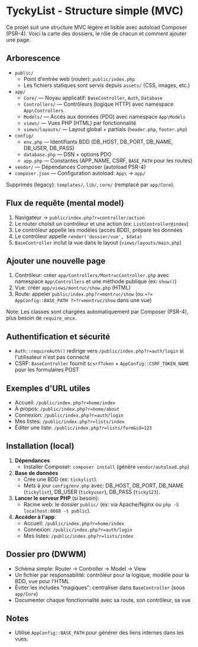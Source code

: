 # TyckyList - Structure simple (MVC)

Ce projet suit une structure MVC légère et lisible avec autoload Composer (PSR-4). Voici la carte des dossiers, le rôle de chacun et comment ajouter une page.

## Arborescence

- `public/`
  - Point d'entrée web (router): `public/index.php`
  - Les fichiers statiques sont servis depuis `assets/` (CSS, images, etc.)
- `app/`
  - `Core/` — Noyau applicatif: `BaseController`, `Auth`, `Database`
  - `Controllers/` — Contrôleurs (logique HTTP) avec namespace `App\Controllers`
  - `Models/` — Accès aux données (PDO) avec namespace `App\Models`
  - `views/` — Vues PHP (HTML) par fonctionnalité
  - `views/layouts/` — Layout global + partials (`header.php`, `footer.php`)
- `config/`
  - `env.php` — Identifiants BDD (DB_HOST, DB_PORT, DB_NAME, DB_USER, DB_PASS)
  - `database.php` — DSN + options PDO
  - `app.php` — Constantes (APP_NAME, CSRF, `BASE_PATH` pour les routes)
- `vendor/` — Dépendances Composer (autoload PSR-4)
- `composer.json` — Configuration autoload: `App\` → `app/`

Supprimés (legacy): `templates/`, `lib/`, `core/` (remplacé par `app/Core`).

## Flux de requête (mental model)

1. Navigateur → `public/index.php?r=controller/action`
2. Le router choisit un contrôleur et une action (ex: `ListController@index`)
3. Le contrôleur appelle les modèles (accès BDD), prépare les données
4. Le contrôleur appelle `render('dossier/vue', $data)`
5. `BaseController` inclut la vue dans le layout (`views/layouts/main.php`)

## Ajouter une nouvelle page

1. Contrôleur: créer `app/Controllers/MontrucController.php` avec namespace `App\Controllers` et une méthode publique (ex: `show()`)
2. Vue: créer `app/views/montruc/show.php` (HTML)
3. Route: appeler `public/index.php?r=montruc/show` (ou `<?= AppConfig::BASE_PATH ?>?r=montruc/show` dans une vue)

Note: Les classes sont chargées automatiquement par Composer (PSR-4), plus besoin de `require_once`.

## Authentification et sécurité

- `Auth::requireAuth()` redirige vers `/public/index.php?r=auth/login` si l'utilisateur n'est pas connecté
- CSRF: `BaseController` fournit `$csrfToken` + `AppConfig::CSRF_TOKEN_NAME` pour les formulaires POST

## Exemples d'URL utiles

- Accueil: `/public/index.php?r=home/index`
- À propos: `/public/index.php?r=home/about`
- Connexion: `/public/index.php?r=auth/login`
- Mes listes: `/public/index.php?r=lists/index`
- Éditer une liste: `/public/index.php?r=lists/form&id=123`

## Installation (local)

1. **Dépendances**
   - Installer Composer: `composer install` (génère `vendor/autoload.php`)
2. **Base de données**
   - Crée une BDD (ex: `tickylist`).
   - Mets à jour `config/env.php` avec: DB_HOST, DB_PORT, DB_NAME (`tickylist`), DB_USER (`tickyuser`), DB_PASS (`ticky123`).
3. **Lancer le serveur PHP** (si besoin):
   - Racine web: le dossier `public/` (ex: via Apache/Nginx ou `php -S localhost:8088 -t public`).
4. **Accéder à l'app**:
   - Accueil: `/public/index.php?r=home/index`
   - Connexion: `/public/index.php?r=auth/login`
   - Mes listes: `/public/index.php?r=lists/index`

## Dossier pro (DWWM)

- Schéma simple: Router → Controller → Model → View
- Un fichier par responsabilité: contrôleur pour la logique, modèle pour la BDD, vue pour l'HTML
- Éviter les includes "magiques": centraliser dans `BaseController` (sous `app/Core`)
- Documenter chaque fonctionnalité avec sa route, son contrôleur, sa vue

## Notes

- Utilise `AppConfig::BASE_PATH` pour générer des liens internes dans les vues.
